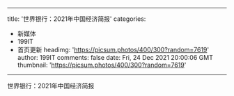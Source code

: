 
---
title: '世界银行：2021年中国经济简报'
categories: 
 - 新媒体
 - 199IT
 - 首页更新
headimg: 'https://picsum.photos/400/300?random=7619'
author: 199IT
comments: false
date: Fri, 24 Dec 2021 20:00:06 GMT
thumbnail: 'https://picsum.photos/400/300?random=7619'
---

<div>   
世界银行：2021年中国经济简报  
</div>
            